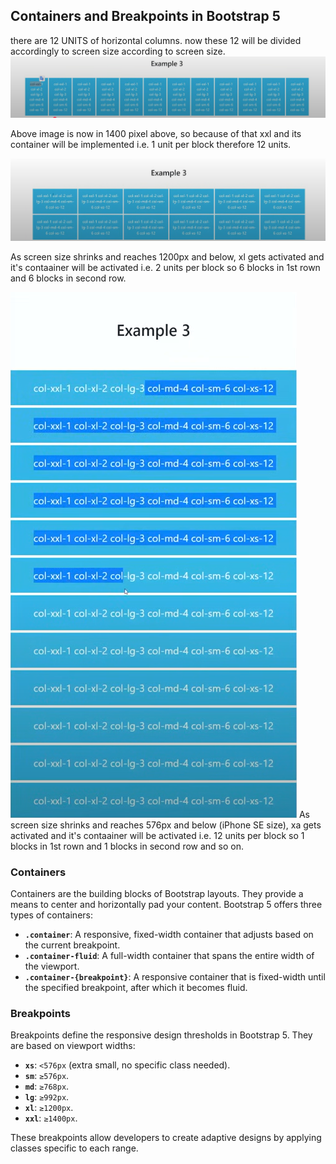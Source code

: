 ## Containers and Breakpoints in Bootstrap 5

there are 12 UNITS of horizontal columns. now these 12 will be divided accordingly to screen size according to screen size.
![alt text](images/image.png)

Above image is now in 1400 pixel above, so because of that xxl and its container will be implemented i.e. 1 unit per block therefore 12 units.

![alt text](images/image-1.png)

As screen size shrinks and reaches 1200px and below, xl gets activated and it's contaainer will be activated i.e. 2 units per block so 6 blocks in 1st rown and 6 blocks in second row.

![alt text](images/image-2.png)
As screen size shrinks and reaches 576px and below (iPhone SE size), xa gets activated and it's contaainer will be activated i.e. 12 units per block so 1 blocks in 1st rown and 1 blocks in second row and so on.

### Containers

Containers are the building blocks of Bootstrap layouts. They provide a means to center and horizontally pad your content. Bootstrap 5 offers three types of containers:

- **`.container`**: A responsive, fixed-width container that adjusts based on the current breakpoint.
- **`.container-fluid`**: A full-width container that spans the entire width of the viewport.
- **`.container-{breakpoint}`**: A responsive container that is fixed-width until the specified breakpoint, after which it becomes fluid.

### Breakpoints

Breakpoints define the responsive design thresholds in Bootstrap 5. They are based on viewport widths:

- **`xs`**: `<576px` (extra small, no specific class needed).
- **`sm`**: `≥576px`.
- **`md`**: `≥768px`.
- **`lg`**: `≥992px`.
- **`xl`**: `≥1200px`.
- **`xxl`**: `≥1400px`.

These breakpoints allow developers to create adaptive designs by applying classes specific to each range.
